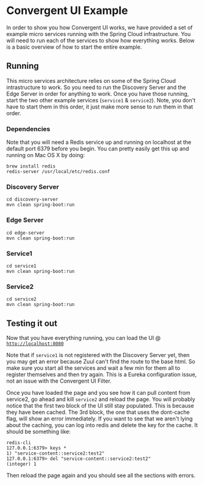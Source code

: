 # Convergent UI Example 
In order to show you how Convergent UI works, we have provided a set of example micro services running with the Spring Cloud infrastructure. You will need to run each of the services to show how everything works.  Below is a basic overview of how to start the entire example.  

## Running

This micro services architecture relies on some of the Spring Cloud intrastructure to work.  So you need to run the Discovery Server and the Edge Server in order for anything to work.  Once you have those running, start the two other example services (`service1` & `service2`). Note, you don't have to start them in this order, it just make more sense to run them in that order.  

### Dependencies
Note that you will need a Redis service up and running on localhost at the default port 6379 before you begin. You can pretty easily get this up and running on Mac OS X by doing:
```
brew install redis
redis-server /usr/local/etc/redis.conf
```

### Discovery Server
 
 ```
 cd discovery-server
 mvn clean spring-boot:run
 ```
 
### Edge Server
 
 ```
 cd edge-server
 mvn clean spring-boot:run
 ``` 
 
### Service1

 ```
 cd service1
 mvn clean spring-boot:run
 ```
 
### Service2

 ```
 cd service2
 mvn clean spring-boot:run
 ```
## Testing it out

Now that you have everything running, you can load the UI @ [`http://localhost:8080`](http://localhost:8080)

Note that if `service1` is not registered with the Discovery Server yet, then you may get an error because Zuul can't find the route to the base html.  So make sure you start all the services and wait a few min for them all to register themselves and then try again. This is a Eureka configuration issue, not an issue with the Convergent UI Filter.  

Once you have loaded the page and you see how it can pull content from service2, go ahead and kill `service2` and reload the page. You will probably notice that the first two block of the UI still stay populated.  This is because they have been cached.  The 3rd block, the one that uses the dont-cache flag, will show an error immediately.  If you want to see that we aren't lying about the caching, you can log into redis and delete the key for the cache.  It should be something like:

```
redis-cli
127.0.0.1:6379> keys *
1) "service-content::service2:test2"
127.0.0.1:6379> del "service-content::service2:test2"
(integer) 1
```
Then reload the page again and you should see all the sections with errors.  

